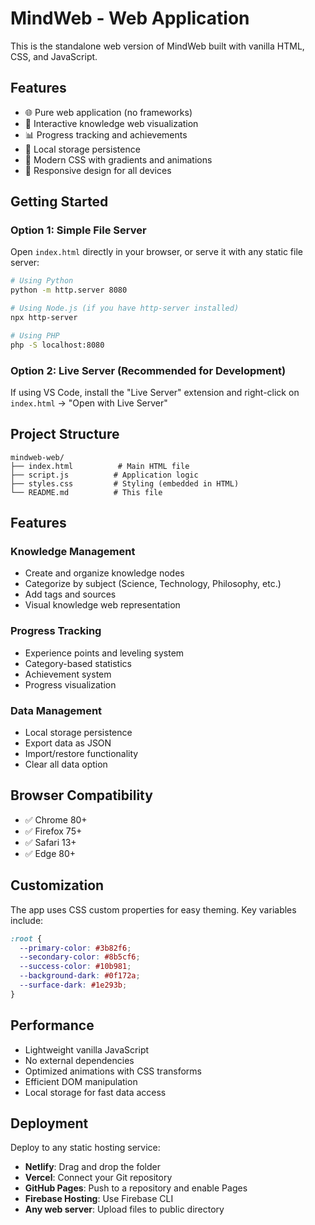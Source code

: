 # MindWeb - Web Application

This is the standalone web version of MindWeb built with vanilla HTML, CSS, and JavaScript.

## Features

- 🌐 Pure web application (no frameworks)
- 🧠 Interactive knowledge web visualization
- 📊 Progress tracking and achievements
- 💾 Local storage persistence
- 🎨 Modern CSS with gradients and animations
- 📱 Responsive design for all devices

## Getting Started

### Option 1: Simple File Server
Open `index.html` directly in your browser, or serve it with any static file server:

```bash
# Using Python
python -m http.server 8080

# Using Node.js (if you have http-server installed)
npx http-server

# Using PHP
php -S localhost:8080
```

### Option 2: Live Server (Recommended for Development)
If using VS Code, install the "Live Server" extension and right-click on `index.html` → "Open with Live Server"

## Project Structure

```
mindweb-web/
├── index.html          # Main HTML file
├── script.js          # Application logic
├── styles.css         # Styling (embedded in HTML)
└── README.md          # This file
```

## Features

### Knowledge Management
- Create and organize knowledge nodes
- Categorize by subject (Science, Technology, Philosophy, etc.)
- Add tags and sources
- Visual knowledge web representation

### Progress Tracking
- Experience points and leveling system
- Category-based statistics
- Achievement system
- Progress visualization

### Data Management
- Local storage persistence
- Export data as JSON
- Import/restore functionality
- Clear all data option

## Browser Compatibility

- ✅ Chrome 80+
- ✅ Firefox 75+
- ✅ Safari 13+
- ✅ Edge 80+

## Customization

The app uses CSS custom properties for easy theming. Key variables include:

```css
:root {
  --primary-color: #3b82f6;
  --secondary-color: #8b5cf6;
  --success-color: #10b981;
  --background-dark: #0f172a;
  --surface-dark: #1e293b;
}
```

## Performance

- Lightweight vanilla JavaScript
- No external dependencies
- Optimized animations with CSS transforms
- Efficient DOM manipulation
- Local storage for fast data access

## Deployment

Deploy to any static hosting service:

- **Netlify**: Drag and drop the folder
- **Vercel**: Connect your Git repository
- **GitHub Pages**: Push to a repository and enable Pages
- **Firebase Hosting**: Use Firebase CLI
- **Any web server**: Upload files to public directory